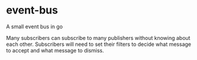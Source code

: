 # event-bus

A small event bus in go

Many subscribers can subscribe to many publishers without knowing about each other. Subscribers will need to set their filters to decide what message to accept and what message to dismiss.